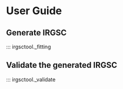# User Guide

## Generate IRGSC

::: irgsctool._fitting

## Validate the generated IRGSC

::: irgsctool._validate
